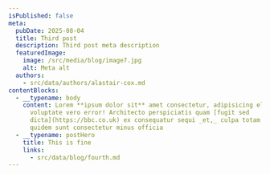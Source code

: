 ```yaml
---
isPublished: false
meta:
  pubDate: 2025-08-04
  title: Third post
  description: Third post meta description
  featuredImage:
    image: /src/media/blog/image7.jpg
    alt: Meta alt
  authors:
    - src/data/authors/alastair-cox.md
contentBlocks:
  - __typename: body
    content: Lorem **ipsum dolor sit** amet consectetur, adipisicing elit. Omnis
      voluptate vero error! Architecto perspiciatis quam [fugit sed
      dicta](https://bbc.co.uk) ex consequatur sequi _et,_ culpa totam tenetur
      quidem sunt consectetur minus officia
  - __typename: postHero
    title: This is fine
    links:
      - src/data/blog/fourth.md
---
```

